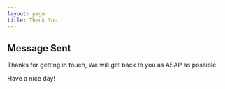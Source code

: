 ```yaml
---
layout: page
title: Thank You
---
```

## Message Sent
Thanks for getting in touch,
We will get back to you as ASAP as possible.

Have a nice day!
